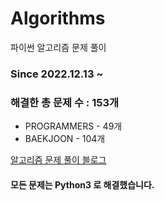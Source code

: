 # Algorithms
파이썬 알고리즘 문제 풀이
### Since 2022.12.13 ~
### 해결한 총 문제 수 : 153개
- PROGRAMMERS - 49개
- BAEKJOON - 104개

[알고리즘 문제 풀이 블로그](https://monzheld.tistory.com/category/%E2%8C%A8%EF%B8%8F%20Algorithms)
#### 모든 문제는 Python3 로 해결했습니다.
